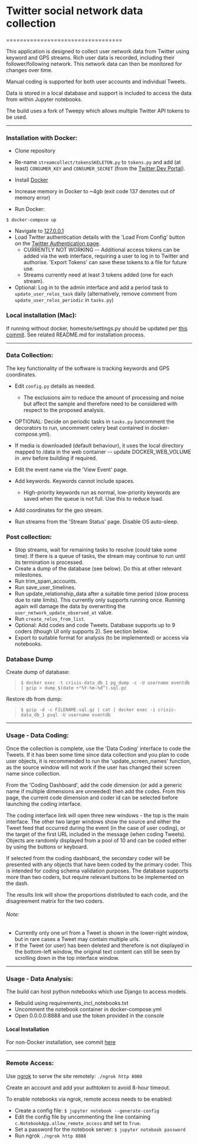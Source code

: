 # Twitter social network data collection
==================================

This application is designed to collect user network data from Twitter using keyword and GPS streams. Rich user data is recorded, including their follower/following network. This network data can then be monitored for changes over time.

Manual coding is supported for both user accounts and individual Tweets.

Data is stored in a local database and support is included to access the data from within Jupyter notebooks.

The build uses a fork of Tweepy which allows multiple Twitter API tokens to be used.

------------
### Installation with Docker:

* Clone repository
* Re-name `streamcollect/tokensSKELETON.py` to `tokens.py` and add (at least) `CONSUMER_KEY` and `CONSUMER_SECRET` (from the [Twitter Dev Portal](https://developer.twitter.com/apps)).

* Install [Docker](https://www.docker.com/products/docker-desktop)
* Increase memory in Docker to ~4gb (exit code 137 denotes out of memory error)
* Run Docker:

```console
$ docker-compose up
```

* Navigate to [127.0.0.1](127.0.0.1)
* Load Twitter authentication details with the 'Load From Config' button on the [Twitter Authentication page](http://127.0.0.1:8000/twitter_auth).
  * CURRENTLY NOT WORKING -- Additional access tokens can be added via the web interface, requiring a user to log in to Twitter and authorise. 'Export Tokens' can save these tokens to a file for future use.
  * Streams currently need at least 3 tokens added (one for each stream).
* Optional: Log in to the admin interface and add a period task to `update_user_relos_task` daily (alternatively, remove comment from `update_user_relos_periodic` in `tasks.py`)


### Local installation (Mac):

If running without docker, homesite/settings.py should be updated per [this commit](https://github.com/rosscg/crisis-data/tree/3125563d4798ee7a2598da2af8b9c6719219a67b). See related README.md for installation process.

------------
### Data Collection:

The key functionality of the software is tracking keywords and GPS coordinates.
* Edit `config.py` details as needed.
    * The exclusions aim to reduce the amount of processing and noise but affect the sample and therefore need to be considered with respect to the proposed analysis.
* OPTIONAL: Decide on periodic tasks in `tasks.py` (uncomment the decorators to run, uncomment celery beat contained in docker-compose.yml).  
* If media is downloaded (default behaviour), it uses the local directory mapped to /data in the web container -- update DOCKER_WEB_VOLUME in .env before building if required.

* Edit the event name via the 'View Event' page.
* Add keywords. Keywords cannot include spaces.
  * High-priority keywords run as normal, low-priority keywords are saved when the queue is not full. Use this to reduce load.
* Add coordinates for the geo stream.
* Run streams from the 'Stream Status' page. Disable OS auto-sleep.

### Post collection:

* Stop streams, wait for remaining tasks to resolve (could take some time). If there is a queue of tasks, the stream may continue to run until its termination is processed.
* Create a dump of the database (see below). Do this at other relevant milestones.
* Run trim_spam_accounts.
* Run save_user_timelines.
* Run update_relationship_data after a suitable time period (slow process due to rate limits). This currently only supports running once. Running again will damage the data by overwriting the `user_network_update_observed_at` value.
* Run `create_relos_from_list`.
* Optional: Add codes and code Tweets. Database supports up to 9 coders (though UI only supports 2). See section below.
* Export to suitable format for analysis (to be implemented) or access via notebooks.

### Database Dump
Create dump of database:

> ```
> $ docker exec -t crisis-data_db_1 pg_dump -c -U username eventdb | gzip > dump_$(date +"%Y-%m-%d").sql.gz
> ```

Restore db from dump:

> ```
> $ gzip -d -c FILENAME.sql.gz | cat | docker exec -i crisis-data_db_1 psql -U username eventdb
> ```

------------
### Usage - Data Coding:

Once the collection is complete, use the 'Data Coding' interface to code the Tweets. If it has been some time since data collection and you plan to code user objects, it is recommended to run the 'update_screen_names' function, as the source window will not work if the user has changed their screen name since collection.

From the 'Coding Dashboard', add the code dimension (or add a generic name if multiple dimensions are unneeded) then add the codes. From this page, the current code dimension and coder id can be selected before launching the coding interface.

The coding interface link will open three new windows - the top is the main interface. The other two larger windows show the source and either the Tweet feed that occurred during the event (in the case of user coding), or the target of the first URL included in the message (when coding Tweets).
Objects are randomly displayed from a pool of 10 and can be coded either by using the buttons or keyboard.

If selected from the coding dashboard, the secondary coder will be presented with any objects that have been coded by the primary coder. This is intended for coding schema validation purposes. The database supports more than two coders, but require relevant buttons to be implemented on the dash.

The results link will show the proportions distributed to each code, and the disagreement matrix for the two coders.

###### Note:
* Currently only one url from a Tweet is shown in the lower-right window, but in rare cases a Tweet may contain multiple urls.
* If the Tweet (or user) has been deleted and therefore is not displayed in the bottom-left window, the original text content can still be seen by scrolling down in the top interface window.

------------
### Usage - Data Analysis:

The build can host python notebooks which use Django to access models.
* Rebuild using requirements_incl_notebooks.txt
* Uncomment the notebook container in docker-compose.yml
* Open 0.0.0.0:8888 and use the token provided in the console

#### Local Installation
For non-Docker installation, see commit [here](https://github.com/rosscg/crisis-data/tree/3125563d4798ee7a2598da2af8b9c6719219a67b)

------------
### Remote Access:

Use [ngrok](https://ngrok.com/) to serve the site remotely:
`./ngrok http 8000`

Create an account and add your authtoken to avoid 8-hour timeout.

To enable notebooks via ngrok, remote access needs to be enabled:
* Create a config file: `$ jupyter notebook --generate-config`
* Edit the config file by uncommenting the line containing `c.NotebookApp.allow_remote_access` and set to `True`.
* Set a password for the notebook server: `$ jupyter notebook password`
* Run ngrok `./ngrok http 8888`
